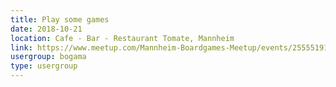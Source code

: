 ```yaml
---
title: Play some games
date: 2018-10-21
location: Cafe - Bar - Restaurant Tomate, Mannheim
link: https://www.meetup.com/Mannheim-Boardgames-Meetup/events/255551911/
usergroup: bogama
type: usergroup
---
```

